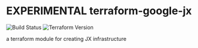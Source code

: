 # EXPERIMENTAL terraform-google-jx

![Build Status](https://img.shields.io/endpoint?url=https%3A%2F%2Fstatusbadge-jx.jenkins-x.live%2Fterraform-google-jx)
![Terraform Version](https://img.shields.io/badge/tf-%3E%3D0.12.0-blue.svg)

a terraform module for creating JX infrastructure
